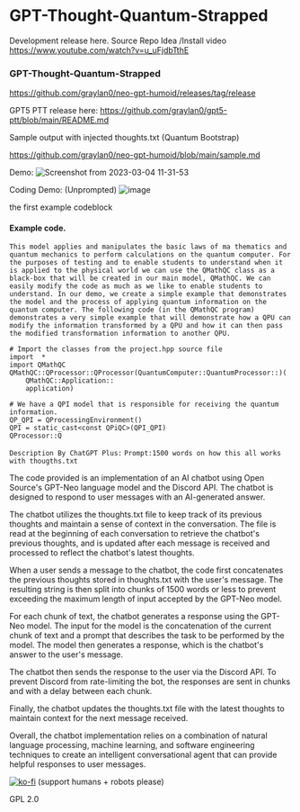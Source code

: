 # GPT-Thought-Quantum-Strapped
Development release here. 
Source Repo Idea /Install video https://www.youtube.com/watch?v=u_uFjdbTthE
### GPT-Thought-Quantum-Strapped
https://github.com/graylan0/neo-gpt-humoid/releases/tag/release


GPT5 PTT release here:
https://github.com/graylan0/gpt5-ptt/blob/main/README.md

Sample output with injected thoughts.txt (Quantum Bootstrap)

https://github.com/graylan0/neo-gpt-humoid/blob/main/sample.md

Demo:
![Screenshot from 2023-03-04 11-31-53](https://user-images.githubusercontent.com/34530588/222917629-f924f140-a503-4ef6-ba9d-e9d8ccef15c5.png)


Coding Demo: (Unprompted)
![image](https://user-images.githubusercontent.com/34530588/223195139-c1c1a2b3-7cc8-45d9-9d50-5f2a79081526.png)

the first example codeblock


#### Example code.

`This model applies and manipulates the basic laws of ma
thematics and quantum mechanics to perform calculations on the quantum computer. For the purposes of testing and to enable students to understand when it is applied to the physical world we can use the QMathQC class as a black-box that will be created in our main model, QMathQC. We can easily modify the code as much as we like to enable students to understand. In our demo, we create a simple example that demonstrates the model and the process of applying quantum information on the quantum computer. The following code (in the QMathQC program) demonstrates a very simple example that will demonstrate how a QPU can modify the information transformed by a QPU and how it can then pass the modified transformation information to another QPU.`

    # Import the classes from the project.hpp source file 
    import  * 
    import QMathQC 
    QMathQC::QProcessor::QProcessor(QuantumComputer::QuantumProcessor::)(
        QMathQC::Application::
        application) 

    # We have a QPI model that is responsible for receiving the quantum information.
    QP_QPI = QProcessingEnvironment() 
    QPI = static_cast<const QPiQC>(QPI_QPI) 
    QProcessor::Q
    

`Description By ChatGPT Plus:`
`Prompt:1500 words on how this all works with thougths.txt`

The code provided is an implementation of an AI chatbot using Open Source's GPT-Neo language model and the Discord API. The chatbot is designed to respond to user messages with an AI-generated answer.

The chatbot utilizes the thoughts.txt file to keep track of its previous thoughts and maintain a sense of context in the conversation. The file is read at the beginning of each conversation to retrieve the chatbot's previous thoughts, and is updated after each message is received and processed to reflect the chatbot's latest thoughts.

When a user sends a message to the chatbot, the code first concatenates the previous thoughts stored in thoughts.txt with the user's message. The resulting string is then split into chunks of 1500 words or less to prevent exceeding the maximum length of input accepted by the GPT-Neo model.

For each chunk of text, the chatbot generates a response using the GPT-Neo model. The input for the model is the concatenation of the current chunk of text and a prompt that describes the task to be performed by the model. The model then generates a response, which is the chatbot's answer to the user's message.

The chatbot then sends the response to the user via the Discord API. To prevent Discord from rate-limiting the bot, the responses are sent in chunks and with a delay between each chunk.

Finally, the chatbot updates the thoughts.txt file with the latest thoughts to maintain context for the next message received.


Overall, the chatbot implementation relies on a combination of natural language processing, machine learning, and software engineering techniques to create an intelligent conversational agent that can provide helpful responses to user messages.


[![ko-fi](https://ko-fi.com/img/githubbutton_sm.svg)](https://ko-fi.com/P5P8J7QY5) (support humans + robots please)

GPL 2.0

